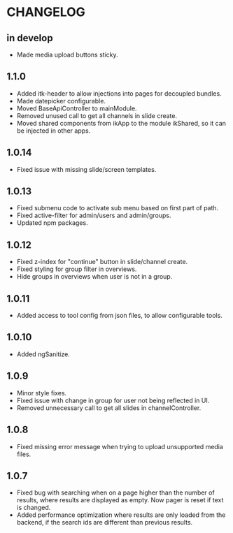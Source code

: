 # CHANGELOG

## in develop

* Made media upload buttons sticky.

## 1.1.0

* Added itk-header to allow injections into pages for decoupled bundles.
* Made datepicker configurable.
* Moved BaseApiController to mainModule.
* Removed unused call to get all channels in slide create.
* Moved shared components from ikApp to the module ikShared, so it can be injected in other apps.

## 1.0.14

* Fixed issue with missing slide/screen templates.

## 1.0.13

* Fixed submenu code to activate sub menu based on first part of path.
* Fixed active-filter for admin/users and admin/groups.
* Updated npm packages.

## 1.0.12

* Fixed z-index for "continue" button in slide/channel create.
* Fixed styling for group filter in overviews.
* Hide groups in overviews when user is not in a group.

## 1.0.11

* Added access to tool config from json files, to allow configurable tools.

## 1.0.10

* Added ngSanitize.

## 1.0.9

* Minor style fixes.
* Fixed issue with change in group for user not being reflected in UI.
* Removed unnecessary call to get all slides in channelController.

## 1.0.8

* Fixed missing error message when trying to upload unsupported media files.

## 1.0.7

* Fixed bug with searching when on a page higher than the number of results,
where results are displayed as empty. Now pager is reset if text is changed.
* Added performance optimization where results are only loaded from the backend,
if the search ids are different than previous results.
